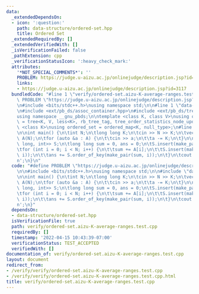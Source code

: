 ```yaml
---
data:
  _extendedDependsOn:
  - icon: ':question:'
    path: data-structure/ordered-set.hpp
    title: Ordered Set
  _extendedRequiredBy: []
  _extendedVerifiedWith: []
  _isVerificationFailed: false
  _pathExtension: cpp
  _verificationStatusIcon: ':heavy_check_mark:'
  attributes:
    '*NOT_SPECIAL_COMMENTS*': ''
    PROBLEM: https://judge.u-aizu.ac.jp/onlinejudge/description.jsp?id=3117
    links:
    - https://judge.u-aizu.ac.jp/onlinejudge/description.jsp?id=3117
  bundledCode: "#line 1 \"verify/ordered-set.aizu-K-average-ranges.test.cpp\"\n#define\
    \ PROBLEM \"https://judge.u-aizu.ac.jp/onlinejudge/description.jsp?id=3117\"\n\
    \n#include <bits/stdc++.h>\nusing namespace std;\n\n#line 1 \"data-structure/ordered-set.hpp\"\
    \n#include <ext/pb_ds/assoc_container.hpp>\n#include <ext/pb_ds/tree_policy.hpp>\n\
    using namespace __gnu_pbds;\n\ntemplate <class K, class V>\nusing ordered_map\
    \ = tree<K, V, less<K>, rb_tree_tag, tree_order_statistics_node_update>;\n\ntemplate\
    \ <class K>\nusing ordered_set = ordered_map<K, null_type>;\n#line 7 \"verify/ordered-set.aizu-K-average-ranges.test.cpp\"\
    \n\nint main() {\n\tint N;\n\tlong long K;\n\tcin >> N >> K;\n\tvector<long long>\
    \ A(N);\n\tfor (auto &a : A) {\n\t\tcin >> a;\n\t\ta -= K;\n\t}\n\n\tordered_set<pair<long\
    \ long, int>> S;\n\tlong long sum = 0, ans = 0;\n\tS.insert(make_pair(sum, -1));\n\
    \tfor (int i = 0; i < N; i++) {\n\t\tsum += A[i];\n\t\tS.insert(make_pair(sum,\
    \ i));\n\t\tans += S.order_of_key(make_pair(sum, i));\n\t}\n\tcout << ans << '\\\
    n';\n}\n"
  code: "#define PROBLEM \"https://judge.u-aizu.ac.jp/onlinejudge/description.jsp?id=3117\"\
    \n\n#include <bits/stdc++.h>\nusing namespace std;\n\n#include \"data-structure/ordered-set.hpp\"\
    \n\nint main() {\n\tint N;\n\tlong long K;\n\tcin >> N >> K;\n\tvector<long long>\
    \ A(N);\n\tfor (auto &a : A) {\n\t\tcin >> a;\n\t\ta -= K;\n\t}\n\n\tordered_set<pair<long\
    \ long, int>> S;\n\tlong long sum = 0, ans = 0;\n\tS.insert(make_pair(sum, -1));\n\
    \tfor (int i = 0; i < N; i++) {\n\t\tsum += A[i];\n\t\tS.insert(make_pair(sum,\
    \ i));\n\t\tans += S.order_of_key(make_pair(sum, i));\n\t}\n\tcout << ans << '\\\
    n';\n}"
  dependsOn:
  - data-structure/ordered-set.hpp
  isVerificationFile: true
  path: verify/ordered-set.aizu-K-average-ranges.test.cpp
  requiredBy: []
  timestamp: '2022-04-15 10:43:39-07:00'
  verificationStatus: TEST_ACCEPTED
  verifiedWith: []
documentation_of: verify/ordered-set.aizu-K-average-ranges.test.cpp
layout: document
redirect_from:
- /verify/verify/ordered-set.aizu-K-average-ranges.test.cpp
- /verify/verify/ordered-set.aizu-K-average-ranges.test.cpp.html
title: verify/ordered-set.aizu-K-average-ranges.test.cpp
---
```

